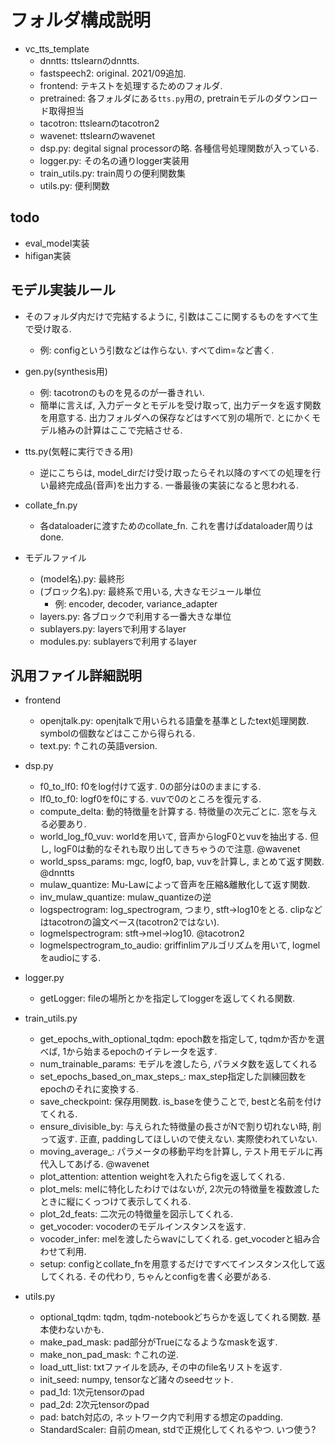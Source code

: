 # フォルダ構成説明

- vc_tts_template
    - dnntts: ttslearnのdnntts.
    - fastspeech2: original. 2021/09追加.
    - frontend: テキストを処理するためのフォルダ.
    - pretrained:
        各フォルダにある`tts.py`用の, pretrainモデルのダウンロード取得担当
    - tacotron: ttslearnのtacotron2
    - wavenet: ttslearnのwavenet
    - dsp.py:
        degital signal processorの略. 各種信号処理関数が入っている.
    - logger.py:
        その名の通りlogger実装用
    - train_utils.py:
        train周りの便利関数集
    - utils.py:
        便利関数

## todo
- eval_model実装
- hifigan実装

## モデル実装ルール
- そのフォルダ内だけで完結するように, 引数はここに関するものをすべて生で受け取る.
    - 例: configという引数などは作らない. すべてdim=など書く.

- gen.py(synthesis用)
    - 例: tacotronのものを見るのが一番きれい.
    - 簡単に言えば, 入力データとモデルを受け取って, 出力データを返す関数を用意する. 出力フォルダへの保存などはすべて別の場所で. とにかくモデル絡みの計算はここで完結させる.
- tts.py(気軽に実行できる用)
    - 逆にこちらは, model_dirだけ受け取ったらそれ以降のすべての処理を行い最終完成品(音声)を出力する. 一番最後の実装になると思われる.
- collate_fn.py
    - 各dataloaderに渡すためのcollate_fn. これを書けばdataloader周りはdone.

- モデルファイル
    - (model名).py: 最終形
    - (ブロック名).py: 最終系で用いる, 大きなモジュール単位
        - 例: encoder, decoder, variance_adapter
    - layers.py: 各ブロックで利用する一番大きな単位
    - sublayers.py: layersで利用するlayer
    - modules.py: sublayersで利用するlayer

## 汎用ファイル詳細説明
- frontend
    - openjtalk.py: openjtalkで用いられる語彙を基準としたtext処理関数. symbolの個数などはここから得られる.
    - text.py: ↑これの英語version.
- dsp.py
    - f0_to_lf0: f0をlog付けて返す. 0の部分は0のままにする.
    - lf0_to_f0: logf0をf0にする. vuvで0のところを復元する.
    - compute_delta: 動的特徴量を計算する. 特徴量の次元ごとに. 窓を与える必要あり.
    - world_log_f0_vuv: worldを用いて, 音声からlogF0とvuvを抽出する. 但し, logF0は動的なそれも取り出してきちゃうので注意. @wavenet
    - world_spss_params: mgc, logf0, bap, vuvを計算し, まとめて返す関数. @dnntts
    - mulaw_quantize: Mu-Lawによって音声を圧縮&離散化して返す関数.
    - inv_mulaw_quantize: mulaw_quantizeの逆
    - logspectrogram: log_spectrogram, つまり, stft→log10をとる. clipなどはtacotronの論文ベース(tacotron2ではない).
    - logmelspectrogram: stft→mel→log10. @tacotron2
    - logmelspectrogram_to_audio: griffinlimアルゴリズムを用いて, logmelをaudioにする.

- logger.py
    - getLogger: fileの場所とかを指定してloggerを返してくれる関数.

- train_utils.py
    - get_epochs_with_optional_tqdm: epoch数を指定して, tqdmか否かを選べば, 1から始まるepochのイテレータを返す.
    - num_trainable_params: モデルを渡したら, パラメタ数を返してくれる
    - set_epochs_based_on_max_steps_: max_step指定した訓練回数をepochのそれに変換する.
    - save_checkpoint: 保存用関数. is_baseを使うことで, bestと名前を付けてくれる.
    - ensure_divisible_by: 与えられた特徴量の長さがNで割り切れない時, 削って返す. 正直, paddingしてほしいので使えない. 実際使われていない.
    - moving_average_: パラメータの移動平均を計算し, テスト用モデルに再代入してあげる. @wavenet
    - plot_attention: attention weightを入れたらfigを返してくれる.
    - plot_mels: melに特化したわけではないが, 2次元の特徴量を複数渡したときに縦にくっつけて表示してくれる.
    - plot_2d_feats: 二次元の特徴量を図示してくれる.
    - get_vocoder: vocoderのモデルインスタンスを返す.
    - vocoder_infer: melを渡したらwavにしてくれる. get_vocoderと組み合わせて利用.
    - setup: configとcollate_fnを用意するだけですべてインスタンス化して返してくれる. その代わり, ちゃんとconfigを書く必要がある.

- utils.py
    - optional_tqdm: tqdm, tqdm-notebookどちらかを返してくれる関数. 基本使わないかも.
    - make_pad_mask: pad部分がTrueになるようなmaskを返す.
    - make_non_pad_mask: ↑これの逆.
    - load_utt_list: txtファイルを読み, その中のfile名リストを返す.
    - init_seed: numpy, tensorなど諸々のseedセット.
    - pad_1d: 1次元tensorのpad
    - pad_2d: 2次元tensorのpad
    - pad: batch対応の, ネットワーク内で利用する想定のpadding.
    - StandardScaler: 自前のmean, stdで正規化してくれるやつ. いつ使う?